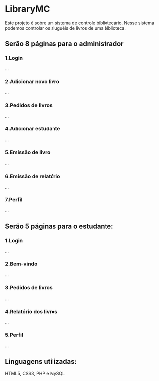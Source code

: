 # LibraryMC
Este projeto é sobre um sistema de controle bibliotecário. Nesse sistema podemos controlar os aluguéis de livros de uma biblioteca.
<h2>Serão 8 páginas para o administrador</h2>
<h3>1.Login</h3>
...
<h3>2.Adicionar novo livro</h3>
...
<h3>3.Pedidos de livros</h3>
...
<h3>4.Adicionar estudante</h3>
...
<h3>5.Emissão de livro</h3>
...
<h3>6.Emissão de relatório</h3>
...
<h3>7.Perfil</h3>
...

<h2>Serão 5 páginas para o estudante:</h2>
<h3>1.Login</h3>
...
<h3>2.Bem-vindo</h3>
...
<h3>3.Pedidos de livros</h3>
...
<h3>4.Relatório dos livros</h3>
...
<h3>5.Perfil</h3>
...
<h2>Linguagens utilizadas: </h2><p>HTML5, CSS3, PHP e MySQL</p>
